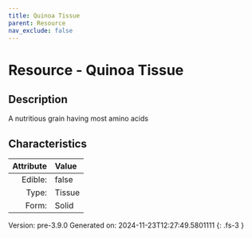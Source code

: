 ```yaml
---
title: Quinoa Tissue
parent: Resource
nav_exclude: false
---
```

# Resource - Quinoa Tissue

## Description
A nutritious grain&#10;&#9;&#9;having most amino acids

## Characteristics

| Attribute      | Value |
|--------:|:------|
|Edible:|false|
|Type:|Tissue|
|Form:|Solid|
 



    

Version: pre-3.9.0 Generated on: 2024-11-23T12:27:49.5801111
{: .fs-3 }
